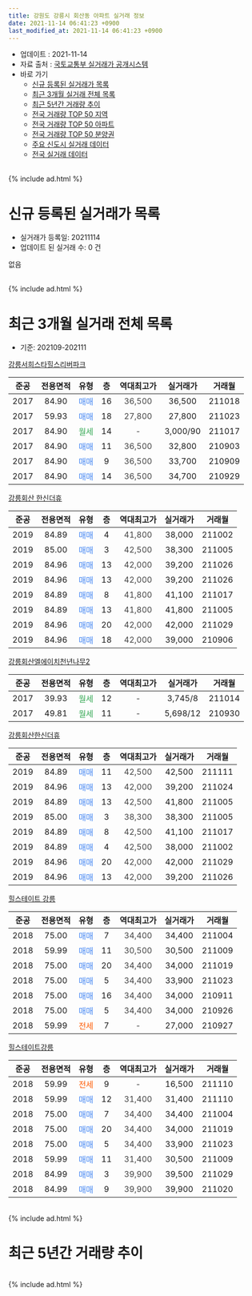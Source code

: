 ```yaml
---
title: 강원도 강릉시 회산동 아파트 실거래 정보
date: 2021-11-14 06:41:23 +0900
last_modified_at: 2021-11-14 06:41:23 +0900
---
```


* 업데이트 : 2021-11-14
* 자료 출처 : [국토교통부 실거래가 공개시스템](http://rt.molit.go.kr)
* 바로 가기
    * [신규 등록된 실거래가 목록](#신규-등록된-실거래가-목록)
    * [최근 3개월 실거래 전체 목록](#최근-3개월-실거래-전체-목록)
    * [최근 5년간 거래량 추이](#최근-5년간-거래량-추이)
    * [전국 거래량 TOP 50 지역](https://inasie.github.io/apt-trade-info/최근-3개월-전국에서-가장-거래가-많이-발생한-지역)
    * [전국 거래량 TOP 50 아파트](https://inasie.github.io/apt-trade-info/최근-3개월-전국에서-가장-거래가-많이-발생한-아파트)
    * [전국 거래량 TOP 50 분양권](https://inasie.github.io/apt-trade-info/최근-3개월-전국에서-가장-거래가-많이-발생한-분양권)
    * [주요 신도시 실거래 데이터](https://inasie.github.io/apt-trade-info/주요-신도시)
    * [전국 실거래 데이터](https://inasie.github.io/apt-trade-info/전국)
<br>
{% include ad.html %}
<br>

# 신규 등록된 실거래가 목록
* 실거래가 등록일: 20211114
* 업데이트 된 실거래 수: 0 건

없음

<br>
{% include ad.html %}
<br>

# 최근 3개월 실거래 전체 목록
* 기준: 202109-202111


[강릉서희스타힐스리버파크](https://search.naver.com/search.naver?query=%EA%B0%95%EC%9B%90%EB%8F%84+%EA%B0%95%EB%A6%89%EC%8B%9C+%ED%9A%8C%EC%82%B0%EB%8F%99+%EA%B0%95%EB%A6%89%EC%84%9C%ED%9D%AC%EC%8A%A4%ED%83%80%ED%9E%90%EC%8A%A4%EB%A6%AC%EB%B2%84%ED%8C%8C%ED%81%AC)

|준공|전용면적|유형|층|역대최고가|실거래가|거래월|
|:---:|:---:|:---:|:---:|:---:|:---:|:---:|
|2017|84.90|<span style="color:#4285f3">매매</span>|16|<span style="color:#444444">36,500</span>|36,500|211018|
|2017|59.93|<span style="color:#4285f3">매매</span>|18|<span style="color:#444444">27,800</span>|27,800|211023|
|2017|84.90|<span style="color:#34a853">월세</span>|14|<span style="color:#444444">-</span>|3,000/90|211017|
|2017|84.90|<span style="color:#4285f3">매매</span>|11|<span style="color:#444444">36,500</span>|32,800|210903|
|2017|84.90|<span style="color:#4285f3">매매</span>|9|<span style="color:#444444">36,500</span>|33,700|210909|
|2017|84.90|<span style="color:#4285f3">매매</span>|14|<span style="color:#444444">36,500</span>|34,700|210929|

[강릉회산 한신더휴](https://search.naver.com/search.naver?query=%EA%B0%95%EC%9B%90%EB%8F%84+%EA%B0%95%EB%A6%89%EC%8B%9C+%ED%9A%8C%EC%82%B0%EB%8F%99+%EA%B0%95%EB%A6%89%ED%9A%8C%EC%82%B0+%ED%95%9C%EC%8B%A0%EB%8D%94%ED%9C%B4)

|준공|전용면적|유형|층|역대최고가|실거래가|거래월|
|:---:|:---:|:---:|:---:|:---:|:---:|:---:|
|2019|84.89|<span style="color:#4285f3">매매</span>|4|<span style="color:#444444">41,800</span>|38,000|211002|
|2019|85.00|<span style="color:#4285f3">매매</span>|3|<span style="color:#444444">42,500</span>|38,300|211005|
|2019|84.96|<span style="color:#4285f3">매매</span>|13|<span style="color:#444444">42,000</span>|39,200|211026|
|2019|84.96|<span style="color:#4285f3">매매</span>|13|<span style="color:#444444">42,000</span>|39,200|211026|
|2019|84.89|<span style="color:#4285f3">매매</span>|8|<span style="color:#444444">41,800</span>|41,100|211017|
|2019|84.89|<span style="color:#4285f3">매매</span>|13|<span style="color:#444444">41,800</span>|41,800|211005|
|2019|84.96|<span style="color:#4285f3">매매</span>|20|<span style="color:#444444">42,000</span>|42,000|211029|
|2019|84.96|<span style="color:#4285f3">매매</span>|18|<span style="color:#444444">42,000</span>|39,000|210906|

[강릉회산엘에이치천년나무2](https://search.naver.com/search.naver?query=%EA%B0%95%EC%9B%90%EB%8F%84+%EA%B0%95%EB%A6%89%EC%8B%9C+%ED%9A%8C%EC%82%B0%EB%8F%99+%EA%B0%95%EB%A6%89%ED%9A%8C%EC%82%B0%EC%97%98%EC%97%90%EC%9D%B4%EC%B9%98%EC%B2%9C%EB%85%84%EB%82%98%EB%AC%B42)

|준공|전용면적|유형|층|역대최고가|실거래가|거래월|
|:---:|:---:|:---:|:---:|:---:|:---:|:---:|
|2017|39.93|<span style="color:#34a853">월세</span>|12|<span style="color:#444444">-</span>|3,745/8|211014|
|2017|49.81|<span style="color:#34a853">월세</span>|11|<span style="color:#444444">-</span>|5,698/12|210930|

[강릉회산한신더휴](https://search.naver.com/search.naver?query=%EA%B0%95%EC%9B%90%EB%8F%84+%EA%B0%95%EB%A6%89%EC%8B%9C+%ED%9A%8C%EC%82%B0%EB%8F%99+%EA%B0%95%EB%A6%89%ED%9A%8C%EC%82%B0%ED%95%9C%EC%8B%A0%EB%8D%94%ED%9C%B4)

|준공|전용면적|유형|층|역대최고가|실거래가|거래월|
|:---:|:---:|:---:|:---:|:---:|:---:|:---:|
|2019|84.89|<span style="color:#4285f3">매매</span>|11|<span style="color:#444444">42,500</span>|42,500|211111|
|2019|84.96|<span style="color:#4285f3">매매</span>|13|<span style="color:#444444">42,000</span>|39,200|211024|
|2019|84.89|<span style="color:#4285f3">매매</span>|13|<span style="color:#444444">42,500</span>|41,800|211005|
|2019|85.00|<span style="color:#4285f3">매매</span>|3|<span style="color:#444444">38,300</span>|38,300|211005|
|2019|84.89|<span style="color:#4285f3">매매</span>|8|<span style="color:#444444">42,500</span>|41,100|211017|
|2019|84.89|<span style="color:#4285f3">매매</span>|4|<span style="color:#444444">42,500</span>|38,000|211002|
|2019|84.96|<span style="color:#4285f3">매매</span>|20|<span style="color:#444444">42,000</span>|42,000|211029|
|2019|84.96|<span style="color:#4285f3">매매</span>|13|<span style="color:#444444">42,000</span>|39,200|211026|

[힐스테이트 강릉](https://search.naver.com/search.naver?query=%EA%B0%95%EC%9B%90%EB%8F%84+%EA%B0%95%EB%A6%89%EC%8B%9C+%ED%9A%8C%EC%82%B0%EB%8F%99+%ED%9E%90%EC%8A%A4%ED%85%8C%EC%9D%B4%ED%8A%B8+%EA%B0%95%EB%A6%89)

|준공|전용면적|유형|층|역대최고가|실거래가|거래월|
|:---:|:---:|:---:|:---:|:---:|:---:|:---:|
|2018|75.00|<span style="color:#4285f3">매매</span>|7|<span style="color:#444444">34,400</span>|34,400|211004|
|2018|59.99|<span style="color:#4285f3">매매</span>|11|<span style="color:#444444">30,500</span>|30,500|211009|
|2018|75.00|<span style="color:#4285f3">매매</span>|20|<span style="color:#444444">34,400</span>|34,000|211019|
|2018|75.00|<span style="color:#4285f3">매매</span>|5|<span style="color:#444444">34,400</span>|33,900|211023|
|2018|75.00|<span style="color:#4285f3">매매</span>|16|<span style="color:#444444">34,400</span>|34,000|210911|
|2018|75.00|<span style="color:#4285f3">매매</span>|5|<span style="color:#444444">34,400</span>|34,000|210926|
|2018|59.99|<span style="color:#ff5a00">전세</span>|7|<span style="color:#444444">-</span>|27,000|210927|

[힐스테이트강릉](https://search.naver.com/search.naver?query=%EA%B0%95%EC%9B%90%EB%8F%84+%EA%B0%95%EB%A6%89%EC%8B%9C+%ED%9A%8C%EC%82%B0%EB%8F%99+%ED%9E%90%EC%8A%A4%ED%85%8C%EC%9D%B4%ED%8A%B8%EA%B0%95%EB%A6%89)

|준공|전용면적|유형|층|역대최고가|실거래가|거래월|
|:---:|:---:|:---:|:---:|:---:|:---:|:---:|
|2018|59.99|<span style="color:#ff5a00">전세</span>|9|<span style="color:#444444">-</span>|16,500|211110|
|2018|59.99|<span style="color:#4285f3">매매</span>|12|<span style="color:#444444">31,400</span>|31,400|211110|
|2018|75.00|<span style="color:#4285f3">매매</span>|7|<span style="color:#444444">34,400</span>|34,400|211004|
|2018|75.00|<span style="color:#4285f3">매매</span>|20|<span style="color:#444444">34,400</span>|34,000|211019|
|2018|75.00|<span style="color:#4285f3">매매</span>|5|<span style="color:#444444">34,400</span>|33,900|211023|
|2018|59.99|<span style="color:#4285f3">매매</span>|11|<span style="color:#444444">31,400</span>|30,500|211009|
|2018|84.99|<span style="color:#4285f3">매매</span>|3|<span style="color:#444444">39,900</span>|39,500|211029|
|2018|84.99|<span style="color:#4285f3">매매</span>|9|<span style="color:#444444">39,900</span>|39,900|211020|


<br>
{% include ad.html %}
<br>

# 최근 5년간 거래량 추이


<div style="width:100%;">
    <canvas id="deal_progress" height="200"></canvas>
</div>

<script>
new Chart(document.getElementById("deal_progress"), {
    type: 'line',
    data: {
        labels: ['201611','201612','201701','201702','201703','201704','201705','201706','201707','201708','201709','201710','201711','201712','201801','201802','201803','201804','201805','201806','201807','201808','201809','201810','201811','201812','201901','201902','201903','201904','201905','201906','201907','201908','201909','201910','201911','201912','202001','202002','202003','202004','202005','202006','202007','202008','202009','202010','202011','202012','202101','202102','202103','202104','202105','202106','202107','202108','202109','202110','202111'],
        datasets: [{
            label: '매매',
            pointRadius: 1,
            data: [0, 0, 0, 0, 0, 0, 6, 4, 10, 5, 2, 2, 0, 1, 9, 4, 8, 6, 10, 16, 29, 12, 7, 13, 16, 20, 29, 25, 20, 18, 7, 5, 7, 10, 5, 10, 9, 8, 11, 14, 7, 3, 7, 12, 10, 14, 6, 14, 10, 9, 24, 11, 20, 36, 20, 16, 13, 8, 6, 26, 2],
            borderColor: "rgba(255, 201, 14, 1)",
            backgroundColor: "rgba(255, 201, 14, 0.5)",
            fill: false,
            lineTension: 0
        },{
            label: '전월세',
            pointRadius: 1,
            data: [0, 1, 12, 8, 0, 2, 5, 2, 1, 3, 3, 1, 3, 3, 7, 1, 7, 5, 4, 10, 2, 6, 0, 51, 12, 16, 21, 13, 14, 9, 16, 7, 6, 3, 6, 3, 2, 9, 4, 10, 5, 6, 9, 13, 6, 4, 1, 66, 10, 8, 5, 5, 5, 14, 16, 5, 5, 6, 2, 2, 1],
            borderColor: "rgba(0, 141, 185, 1)",
            backgroundColor: "rgba(0, 141, 185, 0.5)",
            fill: false,
            lineTension: 0
        }
        ]
    },
    options: {
        responsive: true,
        title: {
            display: false
        },
        tooltips: {
            mode: 'index',
            intersect: false
        },
        hover: {
            mode: 'nearest',
            intersect: true
        },
        scales: {
            xAxes: [{
                display: true,
                scaleLabel: {
                    display: true,
                    labelString: '년/월'
                }
            }],
            yAxes: [{
                display: true,
                ticks: {
                    suggestedMin: 0,
                },
                scaleLabel: {
                    display: true,
                    labelString: '실거래 수'
                }
            }]
        }
    }
});

</script>


<br>
{% include ad.html %}
<br>

